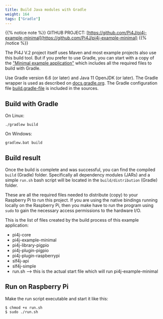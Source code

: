 ```yaml
---
title: Build Java modules with Gradle
weight: 164
tags: ["Gradle"]
---
```


{{% notice note %}}
GITHUB PROJECT: [https://github.com/Pi4J/pi4j-example-minimal](https://github.com/Pi4J/pi4j-example-minimal)
{{% /notice %}}

The Pi4J V.2 project itself uses Maven and most example projects also use this build tool. But if you prefer to use Gradle,
you can start with a copy of the ["Minimal example application"](/getting-started/minimal-example-application/) which includes
all the required files to build with Gradle.

Use Gradle version 6.6 (or later) and Java 11 OpenJDK (or later). The Gradle wrapper is used as described on 
[docs.gradle.org](https://docs.gradle.org/current/userguide/gradle_wrapper.html). The Gradle configuration file 
[build.gradle-file](https://github.com/Pi4J/pi4j-example-minimal/blob/master/build.gradle) is included in the sources.

## Build with Gradle

On Linux:

`./gradlew build`

On Windows:

`gradlew.bat build`

## Build result

Once the build is complete and was successful, you can find the compiled `build` (Gradle) folder. Specifically
all dependency modules (JARs) and a simple `run.sh` bash script will be located in the `build/distribution` (Gradle) folder.

These are all the required files needed to distribute (copy) to your Raspberry Pi to run this project.  If you are using 
the native bindings running locally on the Raspberry Pi, then you make have to run the program using `sudo`
to gain the necessary access permissions to the hardware I/O.

This is the list of files created by the build process of this example application:

* pi4j-core
* pi4j-example-minimal
* pi4j-library-pigpio
* pi4j-plugin-pigpio
* pi4j-plugin-raspberrypi
* slf4j-api
* slf4j-simple
* run.sh --> this is the actual start file which will run pi4j-example-minimal

## Run on Raspberry Pi

Make the run script executable and start it like this:

```shell
$ chmod +x run.sh
$ sudo ./run.sh
```
